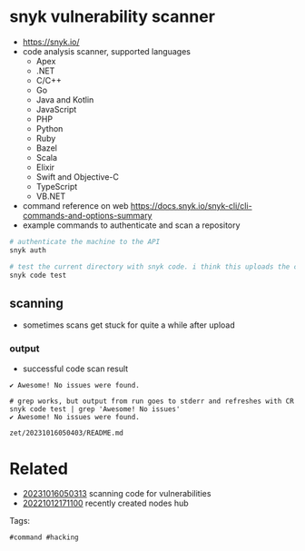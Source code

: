 # snyk vulnerability scanner

- https://snyk.io/
- code analysis scanner, supported languages
  - Apex
  - .NET
  - C/C++
  - Go
  - Java and Kotlin
  - JavaScript
  - PHP
  - Python
  - Ruby
  - Bazel
  - Scala
  - Elixir
  - Swift and Objective-C
  - TypeScript
  - VB.NET
- command reference on web https://docs.snyk.io/snyk-cli/cli-commands-and-options-summary
- example commands to authenticate and scan a repository
```bash
# authenticate the machine to the API
snyk auth

# test the current directory with snyk code. i think this uploads the code.
snyk code test
```

## scanning
- sometimes scans get stuck for quite a while after upload

### output
- successful code scan result
```
✔ Awesome! No issues were found.

# grep works, but output from run goes to stderr and refreshes with CR
snyk code test | grep 'Awesome! No issues'
✔ Awesome! No issues were found.
```

` zet/20231016050403/README.md `

# Related

- [20231016050313](/zet/20231016050313/README.md) scanning code for vulnerabilities
- [20221012171100](/zet/20221012171100/README.md) recently created nodes hub

Tags:

    #command #hacking
